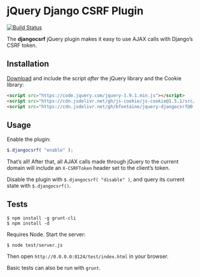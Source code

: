 # jQuery Django CSRF Plugin

[![Build Status](https://travis-ci.org/bfontaine/jquery-djangocsrf.svg?branch=master)](https://travis-ci.org/bfontaine/jquery-djangocsrf)

The **djangocsrf** jQuery plugin makes it easy to use AJAX calls with Django’s
CSRF token.

## Installation

[Download][release-0.1.1] and include the script *after* the jQuery library and
the Cookie library:

```html
<script src="https://code.jquery.com/jquery-1.9.1.min.js"></script>
<script src="https://cdn.jsdelivr.net/gh/js-cookie/js-cookie@1.5.1/src/js.cookie.js"></script>
<script src="https://cdn.jsdelivr.net/gh/bfontaine/jquery-djangocsrf@0.1.1/jquery.djangocsrf.js"></script>
```

[release-0.1.1]: https://github.com/bfontaine/jquery-djangocsrf/releases/download/0.1.1/jquery.djangocsrf-0.1.1.min.js

## Usage

Enable the plugin:

```js
$.djangocsrf( "enable" );
```

That’s all! After that, all AJAX calls made through jQuery to the current
domain will include an `X-CSRFToken` header set to the client’s token.

Disable the plugin with `$.djangocsrf( "disable" )`, and query its current
state with `$.djangocsrf()`.

## Tests

    $ npm install -g grunt-cli
    $ npm install -d

Requires Node. Start the server:

    $ node test/server.js

Then open `http://0.0.0.0:8124/test/index.html` in your browser.

Basic tests can also be run with `grunt`.
